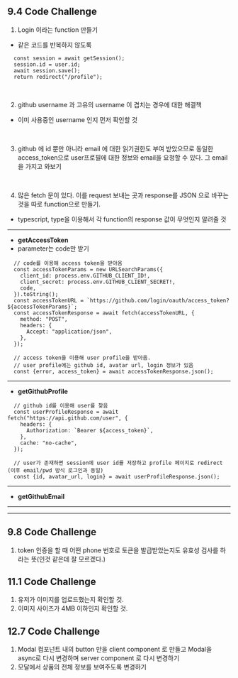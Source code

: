 ## 9.4 Code Challenge

1. Login 이라는 function 만들기

- 같은 코드를 반복하지 않도록

```
  const session = await getSession();
  session.id = user.id;
  await session.save();
  return redirect("/profile");
```

<br/>

2. github username 과 고유의 username 이 겹치는 경우에 대한 해결책

- 이미 사용중인 username 인지 먼저 확인할 것

<br/>

3. github 에 id 뿐만 아니라 email 에 대한 읽기권한도 부여 받았으므로 동일한 access_token으로
   user프로필에 대한 정보와 email을 요청할 수 있다. 그 email을 가지고 와보기

<br/>

4. 많은 fetch 문이 있다. 이를 request 보내는 곳과 response를 JSON 으로 바꾸는 것을 따로 function으로
   만들기.

- typescript, type을 이용해서 각 function의 response 값이 무엇인지 알려줄 것

---

- **getAccessToken**
- parameter는 code만 받기

```
  // code를 이용해 access token을 받아옴
  const accessTokenParams = new URLSearchParams({
    client_id: process.env.GITHUB_CLIENT_ID!,
    client_secret: process.env.GITHUB_CLIENT_SECRET!,
    code,
  }).toString();
  const accessTokenURL = `https://github.com/login/oauth/access_token?${accessTokenParams}`;
  const accessTokenResponse = await fetch(accessTokenURL, {
    method: "POST",
    headers: {
      Accept: "application/json",
    },
  });

  // access token을 이용해 user profile을 받아옴.
  // user profile에는 github id, avatar url, login 정보가 있음
  const {error, access_token} = await accessTokenResponse.json();
```

---

- **getGithubProfile**

```
  // github id를 이용해 user를 찾음
  const userProfileResponse = await fetch("https://api.github.com/user", {
    headers: {
      Authorization: `Bearer ${access_token}`,
    },
    cache: "no-cache",
  });

  // user가 존재하면 session에 user id를 저장하고 profile 페이지로 redirect (이후 email/pwd 방식 로그인과 동일)
  const {id, avatar_url, login} = await userProfileResponse.json();
```

---

- **getGithubEmail**

---

---

## 9.8 Code Challenge

1. token 인증을 할 때 어떤 phone 번호로 토큰을 발급받았는지도 유효성 검사를 하라는 뜻(인것 같은데 잘
   모르겠다.)

## 11.1 Code Challenge

1. 유저가 이미지를 업로드했는지 확인할 것.
2. 이미지 사이즈가 4MB 이하인지 확인할 것.

## 12.7 Code Challenge

1. Modal 컴포넌트 내의 button 만을 client component 로 만들고 Modal을 async로 다시 변경하며 server
   component 로 다시 변경하기
2. 모달에서 상품의 전체 정보를 보여주도록 변경하기
